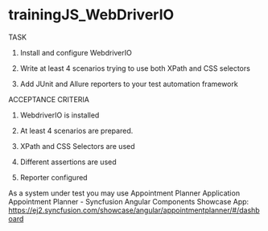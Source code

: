 # trainingJS_WebDriverIO

TASK 

1.    Install and configure WebdriverIO

2.    Write at least 4 scenarios trying to use both XPath and CSS selectors

3. Add JUnit and Allure reporters to your test automation framework 

ACCEPTANCE CRITERIA 

1.    WebdriverIO is installed

2.  At least 4 scenarios are prepared. 

3. XPath and CSS Selectors are used

4.  Different assertions are used

5. Reporter configured

As a system under test you may use Appointment Planner Application Appointment Planner - Syncfusion Angular Components Showcase App:
https://ej2.syncfusion.com/showcase/angular/appointmentplanner/#/dashboard
